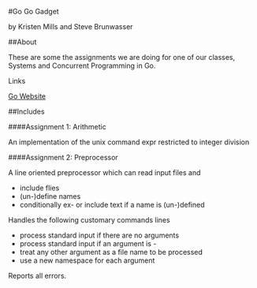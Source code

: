 #Go Go Gadget 

by Kristen Mills and Steve Brunwasser

##About

These are some the assignments we are doing for one of our classes, Systems and Concurrent Programming in Go.

Links

[Go Website](http://golang.org/)

##Includes

####Assignment 1: Arithmetic
	
An implementation of the unix command expr restricted to integer division

####Assignment 2: Preprocessor

A line oriented preprocessor which can read input files and 

* include flies
* (un-)define names
* conditionally ex- or include text if a name is (un-)defined

Handles the following customary commands lines

* process standard input if there are no arguments
* process standard input if an argument is -
* treat any other argument as a file name to be processed
* use a new namespace for each argument

Reports all errors.
